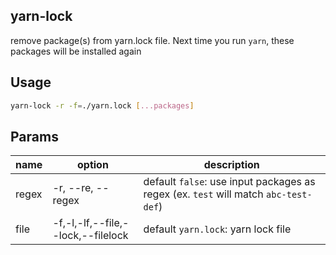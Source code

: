 ## yarn-lock

remove package(s) from yarn.lock file. Next time you run `yarn`, these packages will be installed again

## Usage

```bash
yarn-lock -r -f=./yarn.lock [...packages]
```

## Params
|name|option|description
|---|---|---|
|regex|-r, --re, --regex|default `false`: use input packages as regex (ex. `test` will match `abc-test-def`)
|file|-f,-l,-lf,--file,--lock,--filelock|default `yarn.lock`: yarn lock file
